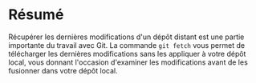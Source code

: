 # Résumé

Récupérer les dernières modifications d'un dépôt distant est une partie importante du travail avec Git. La commande `git fetch` vous permet de télécharger les dernières modifications sans les appliquer à votre dépôt local, vous donnant l'occasion d'examiner les modifications avant de les fusionner dans votre dépôt local.
